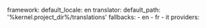 framework:
    default_locale: en
    translator:
        default_path: '%kernel.project_dir%/translations'
        fallbacks:
            - en
            - fr
            - it
        providers:
